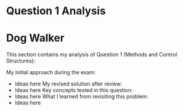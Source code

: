# Question 1 Analysis

# Dog Walker
This section contains my analysis of Question 1 (Methods and Control Structures):

My initial approach during the exam:
- Ideas here
My revised solution after review:
- Ideas here
Key concepts tested in this question:
- Ideas here
What I learned from revisiting this problem:
- Ideas here
